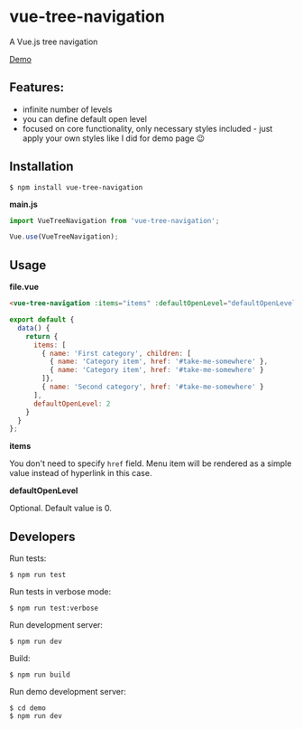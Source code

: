 # vue-tree-navigation

A Vue.js tree navigation

[Demo](https://vue-tree-navigation.misrob.cz)

## Features:

* infinite number of levels
* you can define default open level
* focused on core functionality, only necessary styles included - just apply your own styles like I did for demo page :wink:

## Installation

```console
$ npm install vue-tree-navigation
```

**main.js**

```javascript
import VueTreeNavigation from 'vue-tree-navigation';

Vue.use(VueTreeNavigation);
```

## Usage

**file.vue**

```html
<vue-tree-navigation :items="items" :defaultOpenLevel="defaultOpenLevel" />
```

```javascript
export default {
  data() {
    return {
      items: [
        { name: 'First category', children: [
          { name: 'Category item', href: '#take-me-somewhere' },
          { name: 'Category item', href: '#take-me-somewhere' }
        ]},
        { name: 'Second category', href: '#take-me-somewhere' }
      ],
      defaultOpenLevel: 2
    }
  }
};
```

**items**

You don't need to specify `href` field. Menu item will be rendered as a simple value instead of hyperlink in this case.

**defaultOpenLevel**

Optional. Default value is 0.

## Developers

Run tests:

```console
$ npm run test
```

Run tests in verbose mode:

```console
$ npm run test:verbose
```

Run development server:

```console
$ npm run dev
```

Build:

```console
$ npm run build
```

Run demo development server:

```console
$ cd demo
$ npm run dev
```

